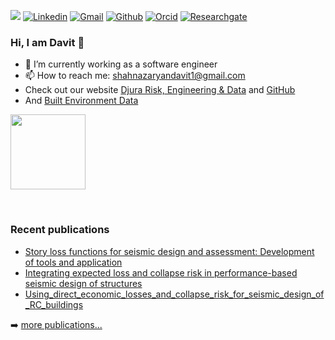<!-- Your badges -->

![](https://komarev.com/ghpvc/?username=davitshahnazaryan3&style=flat)
[![Linkedin](https://img.shields.io/badge/-davit-blue?style=flat&logo=Linkedin&logoColor=white)](https://www.linkedin.com/in/davitshahnazaryan/)
[![Gmail](https://img.shields.io/badge/-davit-c14438?style=flat&logo=Gmail&logoColor=white)](mailto:shahnazaryandavit1@gmail.com)
[![Github](https://img.shields.io/badge/-davit-black?style=flat&labelColor=black&logo=github&logoColor=white)](https://gitstats.me/davitshahnazaryan3)
[![Orcid](https://img.shields.io/badge/-davit-white?style=flat&labelColor=white&logo=orcid&logoColor=green)](https://orcid.org/0000-0002-0529-5763)
[![Researchgate](https://img.shields.io/badge/-davit-green?style=flat&labelColor=green&logo=researchgate&logoColor=white)](https://www.researchgate.net/profile/Davit-Shahnazaryan-2)

<!-- Profile View Count and GitStats -->

### Hi, I am Davit 👋

- 🔭 I’m currently working as a software engineer
- 📫 How to reach me: shahnazaryandavit1@gmail.com
- Check out our website <a href="https://www.djura.it">Djura Risk, Engineering & Data</a> and <a href="[https://www.djura.it](https://github.com/djura-risk-data-engineering)">GitHub</a>
- And <a href="https://experiments.builtenvdata.eu/">Built Environment Data</a> 


<p>
<a href="https://github.com/davitshahnazaryan3">
  <img height="120em" src = "https://github-readme-stats.vercel.app/api/top-langs/?username=davitshahnazaryan3&theme=buefy&layout=compact&title_color=ffffff&bg_color=151515&text_color=FFFEFE">
<!--  <img height="180em" src="https://github-readme-stats.vercel.app/api?username=davitshahnazaryan3&&show_icons=true&title_color=ffffff&icon_color=ffdc40&text_color=ffffff&bg_color=151515"> -->
</a>
</p>

<br>

### Recent publications

<!-- PUBLICATIONS:START -->
- [Story loss functions for seismic design and assessment: Development of tools and application](https://journals.sagepub.com/doi/10.1177/87552930211023523)
- [Integrating expected loss and collapse risk in performance-based seismic design of structures](https://link.springer.com/article/10.1007/s10518-020-01003-x)
- [Using_direct_economic_losses_and_collapse_risk_for_seismic_design_of_RC_buildings](https://www.eccomasproceedia.org/conferences/thematic-conferences/compdyn-2019/7281)
<!-- PUBLICATIONS:END -->

➡️ [more publications...](https://www.researchgate.net/profile/Davit-Shahnazaryan-2)


